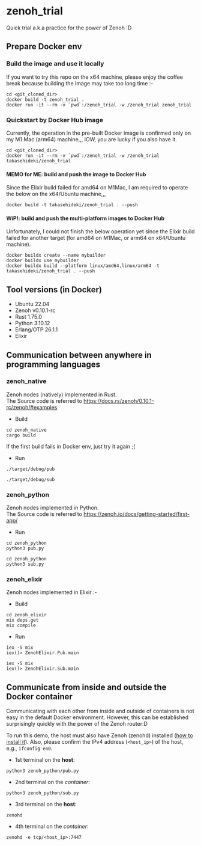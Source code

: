 # zenoh_trial

Quick trial a.k.a practice for the power of Zenoh :D

## Prepare Docker env

### Build the image and use it locally

If you want to try this repo on the x64 machine, please enjoy the coffee break because building the image may take too long time :-

```
cd <git_cloned_dir>
docker build -t zenoh_trial .
docker run -it --rm -v `pwd`:/zenoh_trial -w /zenoh_trial zenoh_trial
```

### Quickstart by Docker Hub image

Currently, the operation in the pre-built Docker image is confirmed only on my M1 Mac (arm64) machine,,,
IOW, you are lucky if you also have it.

```
cd <git_cloned_dir>
docker run -it --rm -v `pwd`:/zenoh_trial -w /zenoh_trial takasehideki/zenoh_trial
```

#### MEMO for ME: build and push the image to Docker Hub

Since the Elixir build failed for amd64 on M1Mac, I am required to operate the below on the x64/Ubuntu machine,,,

```
docker build -t takasehideki/zenoh_trial . --push
```

#### WiP!: build and push the multi-platform images to Docker Hub

Unfortunately, I could not finish the below operation yet since the Elixir build failed for another target (for amd64 on M1Mac, or arm64 on x64/Ubuntu machine).

```
docker buildx create --name mybuilder
docker buildx use mybuilder
docker buildx build --platform linux/amd64,linux/arm64 -t takasehideki/zenoh_trial . --push
```

## Tool versions (in Docker)

- Ubuntu 22.04
- Zenoh v0.10.1-rc
- Rust 1.75.0
- Python 3.10.12
- Erlang/OTP 26.1.1
- Elixir 

## Communication between anywhere in programming languages

### zenoh_native

Zenoh nodes (natively) implemented in Rust.  
The Source code is referred to https://docs.rs/zenoh/0.10.1-rc/zenoh/#examples

- Build
```
cd zenoh_native
cargo build
```

If the first build fails in Docker env, just try it again ;(

- Run
```
./target/debug/pub
```
```
./target/debug/sub
```

### zenoh_python

Zenoh nodes implemented in Python.  
The Source code is referred to https://zenoh.io/docs/getting-started/first-app/

- Run
```
cd zenoh_python
python3 pub.py
```
```
cd zenoh_python
python3 sub.py
```

### zenoh_elixir

Zenoh nodes implemented in Elixir :-

- Build
```
cd zenoh_elixir
mix deps.get
mix compile
```

- Run
```
iex -S mix
iex()> ZenohElixir.Pub.main
```
```
iex -S mix
iex()> ZenohElixir.Sub.main
```

## Communicate from inside and outside the Docker container

Communicating with each other from inside and outside of containers is not easy in the default Docker environment.
However, this can be established surprisingly quickly with the power of the Zenoh router:D

To run this demo, the host must also have Zenoh (zenohd) installed ([how to install it](https://github.com/eclipse-zenoh/zenoh?tab=readme-ov-file#how-to-install-it)).
Also, please confirm the IPv4 address (`<host_ip>`) of the host, e.g., `ifconfig en0`.

- 1st terminal on the **host**:
```
python3 zenoh_python/pub.py
```
- 2nd terminal on the _container_:
```
python3 zenoh_python/sub.py
```
- 3rd terminal on the **host**:
```
zenohd
```
- 4th terminal on the _container_:
```
zenohd -e tcp/<host_ip>:7447
```
